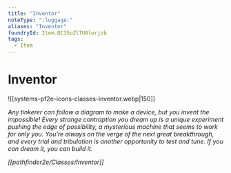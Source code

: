 ```yaml
---
title: "Inventor"
noteType: ":luggage:"
aliases: "Inventor"
foundryId: Item.QC35oZlTU0lwrjzb
tags:
  - Item
---
```


# Inventor
![[systems-pf2e-icons-classes-inventor.webp|150]]

_Any tinkerer can follow a diagram to make a device, but you invent the impossible! Every strange contraption you dream up is a unique experiment pushing the edge of possibility, a mysterious machine that seems to work for only you. You're always on the verge of the next great breakthrough, and every trial and tribulation is another opportunity to test and tune. If you can dream it, you can build it._

_[[pathfinder2e/Classes/Inventor]]_
